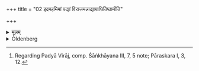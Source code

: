 +++
title = "02 इदमहमिमां पद्यां विराजमन्नाद्यायाधितिष्ठामीति"

+++

<details><summary>मूलम्</summary>

इदमहमिमां पद्यां विराजमन्नाद्यायाधितिष्ठामीति प्रतितिष्ठमानो जपेत् २
</details>

<details><summary>Oldenberg</summary>

2. [^2]  (The guest to whom the Arghya reception is going to be offered) should come forward murmuring, 'Here I tread on this Padyā Virāj for the sake of the enjoyment of food' (ibid. 2).


[^2]:  Regarding Padyā Virāj, comp. Śāṅkhāyana III, 7, 5 note; Pāraskara I, 3, 12.
</details>
